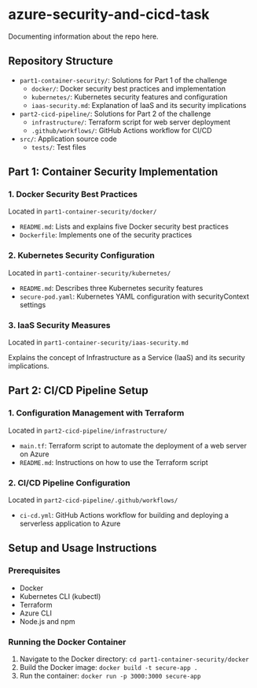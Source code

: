 # azure-security-and-cicd-task

Documenting information about the repo here.

## Repository Structure

- `part1-container-security/`: Solutions for Part 1 of the challenge
  - `docker/`: Docker security best practices and implementation
  - `kubernetes/`: Kubernetes security features and configuration
  - `iaas-security.md`: Explanation of IaaS and its security implications
- `part2-cicd-pipeline/`: Solutions for Part 2 of the challenge
  - `infrastructure/`: Terraform script for web server deployment
  - `.github/workflows/`: GitHub Actions workflow for CI/CD
- `src/`: Application source code
  - `tests/`: Test files

## Part 1: Container Security Implementation

### 1. Docker Security Best Practices

Located in `part1-container-security/docker/`

- `README.md`: Lists and explains five Docker security best practices
- `Dockerfile`: Implements one of the security practices

### 2. Kubernetes Security Configuration

Located in `part1-container-security/kubernetes/`

- `README.md`: Describes three Kubernetes security features
- `secure-pod.yaml`: Kubernetes YAML configuration with securityContext settings

### 3. IaaS Security Measures

Located in `part1-container-security/iaas-security.md`

Explains the concept of Infrastructure as a Service (IaaS) and its security implications.

## Part 2: CI/CD Pipeline Setup

### 1. Configuration Management with Terraform

Located in `part2-cicd-pipeline/infrastructure/`

- `main.tf`: Terraform script to automate the deployment of a web server on Azure
- `README.md`: Instructions on how to use the Terraform script

### 2. CI/CD Pipeline Configuration

Located in `part2-cicd-pipeline/.github/workflows/`

- `ci-cd.yml`: GitHub Actions workflow for building and deploying a serverless application to Azure

## Setup and Usage Instructions

### Prerequisites

- Docker
- Kubernetes CLI (kubectl)
- Terraform
- Azure CLI
- Node.js and npm

### Running the Docker Container

1. Navigate to the Docker directory: `cd part1-container-security/docker`
2. Build the Docker image: `docker build -t secure-app .`
3. Run the container: `docker run -p 3000:3000 secure-app`